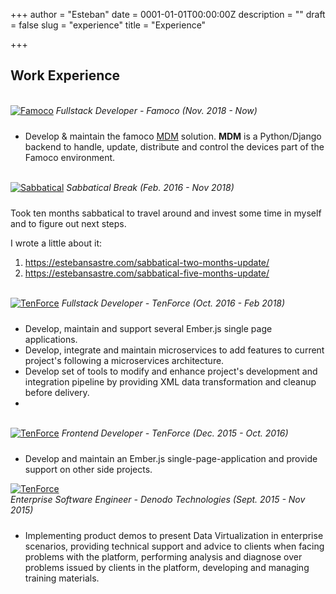 +++
author = "Esteban"
date = 0001-01-01T00:00:00Z
description = ""
draft = false
slug = "experience"
title = "Experience"

+++


## Work Experience

<br>

<div style="display:inline-block">
  <a href="https://www.linkedin.com/in/estebansastre">
    <img src="/content/images/2019/02/famoco_logo.jpg" alt="Famoco"/>
  </a>
</div>
<div style="display:inline-block; padding-bottom: 10px">
  <i>Fullstack Developer - Famoco (Nov. 2018 - Now)</i>
</div>

- Develop & maintain the famoco [MDM](https://www.famoco.com/mobile-device-management/) solution. **MDM** is a Python/Django backend to handle, update, distribute and control the devices part of the Famoco environment.  

<br>

<div style="display:inline-block">
  <a href="https://www.linkedin.com/in/estebansastre">
    <img src="/content/images/2019/02/hashtag_logo.jpg" alt="Sabbatical"/>
  </a>
</div>
<div style="display:inline-block; padding-bottom: 10px">
  <i>Sabbatical Break (Feb. 2016 - Nov 2018)</i>
</div>

Took ten months sabbatical to travel around and invest some time in myself and to figure out next steps. 

I wrote a little about it:
1. https://estebansastre.com/sabbatical-two-months-update/
2. https://estebansastre.com/sabbatical-five-months-update/

<br>

<div style="display:inline-block">
  <a href="https://www.linkedin.com/in/estebansastre">
    <img src="/content/images/2019/02/tenforce_logo.jpg" alt="TenForce"/>
  </a>
</div>
<div style="display:inline-block; padding-bottom: 10px">
  <i>Fullstack Developer - TenForce (Oct. 2016 - Feb 2018)</i>
</div>

- Develop, maintain and support several Ember.js single page applications.
- Develop, integrate and maintain microservices to add features to current project's following a microservices architecture.
- Develop set of tools to modify and enhance project's development and integration pipeline by providing XML data transformation and cleanup before delivery.
- 
<br>

<div style="display:inline-block">
  <a href="https://www.linkedin.com/in/estebansastre">
    <img src="/content/images/2019/02/tenforce_logo.jpg" alt="TenForce"/>
  </a>
</div>
<div style="display:inline-block; padding-bottom: 10px">
  <i>Frontend Developer - TenForce (Dec. 2015 - Oct. 2016)</i>
</div>


- Develop and maintain an Ember.js single-page-application and provide support on other side projects.


<div style="display:inline-block">
  <a href="https://www.linkedin.com/in/estebansastre">
    <img src="/content/images/2017/05/rsz_1rsz_denodo.png" alt="TenForce"/>
  </a>
</div>
<div style="display:inline-block; padding-bottom: 10px">
  <i>Enterprise Software Engineer - Denodo Technologies (Sept. 2015 - Nov 2015)</i>
</div>


* Implementing product demos to present Data Virtualization in enterprise scenarios, providing technical support and advice to clients when facing problems with the platform, performing analysis and diagnose over problems issued by clients in the platform, developing and managing training materials.

